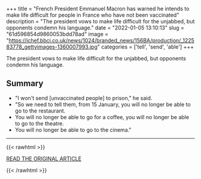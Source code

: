 +++
title = "French President Emmanuel Macron has warned he intends to make life difficult for people in France who have not been vaccinated"
description = "The president vows to make life difficult for the unjabbed, but opponents condemn his language."
date = "2022-01-05 13:10:13"
slug = "61d596854d9860053bdd78ad"
image = "https://ichef.bbci.co.uk/news/1024/branded_news/156BA/production/_122583778_gettyimages-1360007993.jpg"
categories = ['tell', 'send', 'able']
+++

The president vows to make life difficult for the unjabbed, but opponents condemn his language.

## Summary

- "I won't send [unvaccinated people] to prison," he said.
- "So we need to tell them, from 15 January, you will no longer be able to go to the restaurant.
- You will no longer be able to go for a coffee, you will no longer be able to go to the theatre.
- You will no longer be able to go to the cinema."

---

{{< rawhtml >}}
  <p class="article-category">
    <a target="_blank" href="https://www.bbc.com/news/world-europe-59873833">READ THE ORIGINAL ARTICLE</a>
  </p>
{{< /rawhtml >}}
